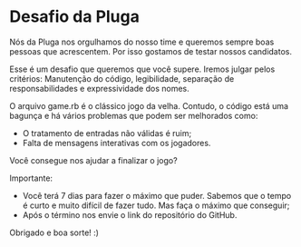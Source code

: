 # Desafio da Pluga

Nós da Pluga nos orgulhamos do nosso time e queremos sempre boas pessoas que acrescentem. Por isso gostamos de testar nossos candidatos.

Esse é um desafio que queremos que você supere. Iremos julgar pelos critérios: Manutenção do código, legibilidade, separação de responsabilidades e expressividade dos nomes.

O arquivo game.rb é o clássico jogo da velha. Contudo, o código está uma bagunça e há vários problemas que podem ser melhorados como:

 - O tratamento de entradas não válidas é ruim;
 - Falta de mensagens interativas com os jogadores.

Você consegue nos ajudar a finalizar o jogo?

Importante:

 - Você terá 7 dias para fazer o máximo que puder. Sabemos que o tempo é curto e muito difícil de fazer tudo. Mas faça o máximo que conseguir;
 - Após o término nos envie o link do repositório do GitHub.

Obrigado e boa sorte! :)

